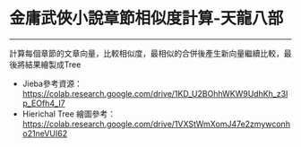 # 金庸武俠小說章節相似度計算-天龍八部

---
計算每個章節的文章向量，比較相似度，最相似的合併後產生新向量繼續比較，最後將結果繪製成Tree

* Jieba參考資源：https://colab.research.google.com/drive/1KD_U2BOhhWKW9UdhKh_z3lp_EOfh4_I7
* Hierichal Tree 繪圖參考：https://colab.research.google.com/drive/1VXStWmXomJ47e2zmywconho21neVUI62
